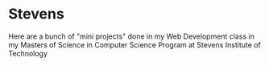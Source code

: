 # Stevens
Here are a bunch of "mini projects" done in my Web Development class in my Masters of Science in Computer Science Program at Stevens Institute of Technology
